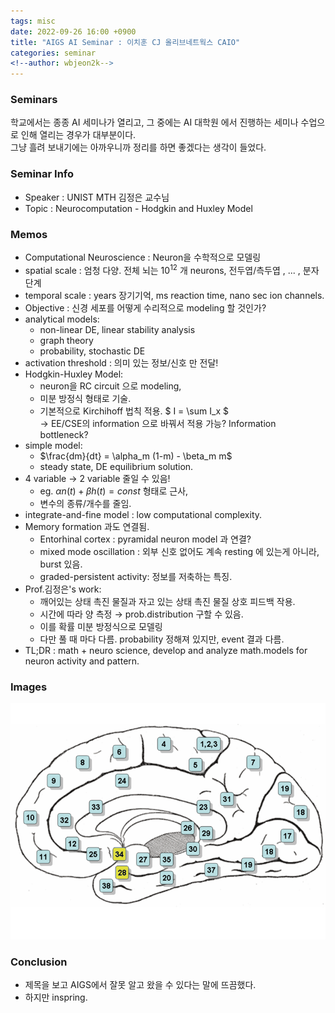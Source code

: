 ```yaml
---
tags: misc
date: 2022-09-26 16:00 +0900
title: "AIGS AI Seminar : 이치훈 CJ 올리브네트웍스 CAIO"
categories: seminar
<!--author: wbjeon2k-->
---
```


### Seminars

학교에서는 종종 AI 세미나가 열리고, 그 중에는 AI 대학원 에서 진행하는 세미나 수업으로 인해 열리는 경우가 대부분이다.  
그냥 흘려 보내기에는 아까우니까 정리를 하면 좋겠다는 생각이 들었다.  

### Seminar Info

- Speaker : UNIST MTH 김정은 교수님
- Topic : Neurocomputation - Hodgkin and Huxley Model

### Memos

- Computational Neuroscience : Neuron을 수학적으로 모델링  
- spatial scale : 엄청 다양. 전체 뇌는 $10^{12}$ 개 neurons, 전두엽/측두엽 , ... , 분자 단계  
- temporal scale : years 장기기억, ms reaction time, nano sec ion channels.  
- Objective : 신경 세포를 어떻게 수리적으로 modeling 할 것인가?  
- analytical models:  
    - non-linear DE, linear stability analysis
    - graph theory
    - probability, stochastic DE
- activation threshold : 의미 있는 정보/신호 만 전달!
- Hodgkin-Huxley Model:
    - neuron을 RC circuit 으로 modeling,
    - 미분 방정식 형태로 기술.
    - 기본적으로 Kirchihoff 법칙 적용. $ I = \sum I_x $  
    $\rightarrow$ EE/CSE의 information 으로 바꿔서 적용 가능? Information bottleneck?
- simple model:
    - $\frac{dm}{dt} = \alpha_m (1-m) - \beta_m m$
    - steady state, DE equilibrium solution.
- 4 variable -> 2 variable 줄일 수 있음!
    - eg. $\alpha n(t) + \beta h(t) = const$ 형태로 근사,
    - 변수의 종류/개수를 줄임.
- integrate-and-fine model : low computational complexity.
- Memory formation 과도 연결됨.
    - Entorhinal cortex : pyramidal neuron model 과 연결?
    - mixed mode oscillation : 외부 신호 없어도 계속 resting 에 있는게 아니라, burst 있음.
    - graded-persistent activity: 정보를 저축하는 특징.
- Prof.김정은's work:
    - 깨어있는 상태 촉진 물질과 자고 있는 상태 촉진 물질 상호 피드백 작용.
    - 시간에 따라 양 측정 $\rightarrow$ prob.distribution 구할 수 있음.
    - 이를 확률 미분 방정식으로 모델링
    - 다만 풀 때 마다 다름. probability 정해져 있지만, event 결과 다름.
- TL;DR : math + neuro science, develop and analyze math.models for neuron activity and pattern.
### Images

![image1](/images/neuro/Entorhinal_cortex.png)  


### Conclusion
- 제목을 보고 AIGS에서 잘못 알고 왔을 수 있다는 말에 뜨끔했다.
- 하지만 inspring.